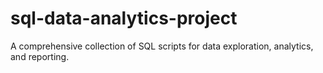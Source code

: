 # sql-data-analytics-project
A comprehensive collection of SQL scripts for data exploration, analytics, and reporting. 
